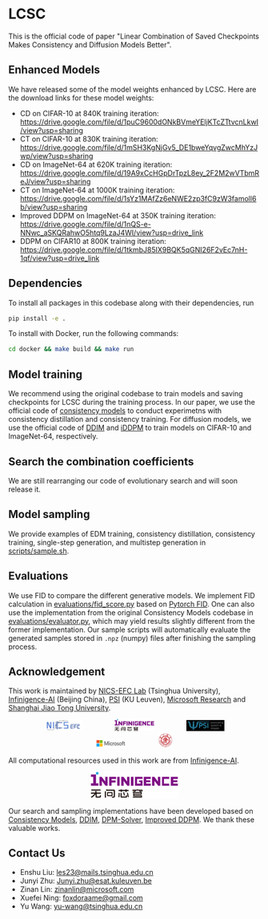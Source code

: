 # LCSC

This is the official code of paper "Linear Combination of Saved Checkpoints Makes Consistency and Diffusion Models Better".

## Enhanced Models

We have released some of the model weights enhanced by LCSC. Here are the download links for these model weights:

 * CD on CIFAR-10 at 840K training iteration: https://drive.google.com/file/d/1puC9600dONkBVmeYEljKTcZTtvcnLkwI/view?usp=sharing
 * CT on CIFAR-10 at 830K training iteration: https://drive.google.com/file/d/1mSH3KgNjGv5_DE1bweYqvgZwcMhYzJwp/view?usp=sharing
 * CD on ImageNet-64 at 620K training iteration: https://drive.google.com/file/d/19A9xCcHGpDrTpzL8ey_2F2M2wVTbmReJ/view?usp=sharing
 * CT on ImageNet-64 at 1000K training iteration:  https://drive.google.com/file/d/1sYz1MAfZz6eNWE2zp3fC9zW3famoll6b/view?usp=sharing
 * Improved DDPM on ImageNet-64 at 350K training iteration: https://drive.google.com/file/d/1nQS-e-NNwc_aSKQRahwO5htq9LzaJ4WI/view?usp=drive_link
 * DDPM on CIFAR10 at 800K training iteration: https://drive.google.com/file/d/1tkmbJ85IX9BQK5qGNI26F2vEc7nH-1qf/view?usp=drive_link 

## Dependencies

To install all packages in this codebase along with their dependencies, run
```sh
pip install -e .
```

To install with Docker, run the following commands:
```sh
cd docker && make build && make run
```

## Model training

We recommend using the original codebase to train models and saving checkpoints for LCSC during the training process. In our paper, we use the official code of [consistency models](https://github.com/openai/consistency_models) to conduct experimetns with consistency distillation and consistency training. For diffusion models, we use the official code of [DDIM](https://github.com/ermongroup/ddim) and [iDDPM](https://github.com/openai/improved-diffusion) to train models on CIFAR-10 and ImageNet-64, respectively. 

## Search the combination coefficients

We are still rearranging our code of evolutionary search and will soon release it.

## Model sampling

We provide examples of EDM training, consistency distillation, consistency training, single-step generation, and multistep generation in [scripts/sample.sh](scripts/sample.sh).

## Evaluations

We use FID to compare the different generative models. We implement FID calculation in [evaluations/fid_score.py](evaluations/fid_score.py) based on [Pytorch FID](https://github.com/mseitzer/pytorch-fid). One can also use the implementation from the original Consistency Models codebase in [evaluations/evaluator.py](evaluations/evaluator.py), which may yield results slightly different from the former implementation. Our sample scripts will automatically evaluate the generated samples stored in `.npz` (numpy) files after finishing the sampling process.

## Acknowledgement

This work is maintained by [NICS-EFC Lab](https://nicsefc.ee.tsinghua.edu.cn/) (Tsinghua University), [Infinigence-AI](https://www.infini-ai.com/) (Beijing China), [PSI](https://www.esat.kuleuven.be/psi) (KU Leuven), [Microsoft Research](https://www.microsoft.com/en-us/research/) and [Shanghai Jiao Tong University](https://www.sjtu.edu.cn/). 

<p align="middle">
  <img src="logo/logo_nicsefc.jpg" width="15%" hspace="30" />
  <img src="logo/logo_Infinigence-ai.jpg" width="16%" hspace="30" />
  <img src="logo/logo_psi.jpg" width="15%" hspace="30" />
  <img src="logo/logo_msr.jpg" width="12%" hspace="30" />
  <img src="logo/logo_sjtu.jpg" width="6%" hspace="30" />
</p>

All computational resources used in this work are from [Infinigence-AI](https://www.infini-ai.com/).
<p align="middle">
  <img src="logo/logo_Infinigence-ai.jpg" width="35%" hspace="30" />
</p>

Our search and sampling implementations have been developed based on [Consistency Models](https://github.com/openai/consistency_models), [DDIM](https://github.com/ermongroup/ddim), [DPM-Solver](https://github.com/LuChengTHU/dpm-solver), [Improved DDPM](https://github.com/openai/improved-diffusion). We thank these valuable works.

## Contact Us

* Enshu Liu: les23@mails.tsinghua.edu.cn
* Junyi Zhu: Junyi.zhu@esat.kuleuven.be
* Zinan Lin: zinanlin@microsoft.com
* Xuefei Ning: foxdoraame@gmail.com
* Yu Wang: yu-wang@tsinghua.edu.cn 

